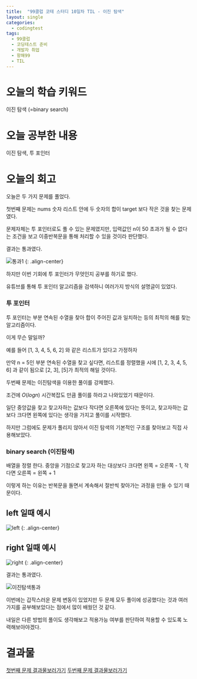 ```yaml
---
title:  "99클럽 코테 스터디 10일차 TIL - 이진 탐색"
layout: single
categories:
  - codingtest
tags:
  - 99클럽
  - 코딩테스트 준비
  - 개발자 취업
  - 항해99
  - TIL
---
```


# 오늘의 학습 키워드 
이진 탐색 (=binary search)

# 오늘 공부한 내용
이진 탐색, 투 포인터

# 오늘의 회고
오늘은 두 가지 문제를 풀었다.

첫번째 문제는 nums 숫자 리스트 안에 두 숫자의 합이 target 보다 작은 것을 찾는 문제였다.

문제자체는 투 포인터로도 풀 수 있는 문제였지만, 입력값인 n이 50 초과가 될 수 없다는 조건을 보고 이중반복문을 통해 처리할 수 있을 것이라 판단했다.

결과는 통과였다.

![통과1](https://github.com/kimhyunso/kimhyunso.github.io/assets/87798982/ed74f680-4335-4762-a2ed-b8cf246364c8)
{: .align-center}

하지만 이번 기회에 투 포인터가 무엇인지 공부를 하기로 했다.

유튜브를 통해 투 포인터 알고리즘을 검색하니 여러가지 방식의 설명글이 있었다.

### 투 포인터
투 포인터는 부분 연속된 수열을 찾아 합이 주어진 값과 일치하는 등의 최적의 해를 찾는 알고리즘이다.

이게 무슨 말일까?

예를 들어 [1, 3, 4, 5, 6, 2] 와 같은 리스트가 있다고 가정하자

만약 n = 5인 부분 연속된 수열을 찾고 싶다면, 리스트를 정렬했을 시에 [1, 2, 3, 4, 5, 6] 과 같이 됨으로 [2, 3], [5]가 최적의 해일 것이다.

두번째 문제는 이진탐색을 이용한 풀이를 강제했다.

조건에 $O(log n)$ 시간복잡도 만큼 풀이를 하라고 나와있었기 때문이다.

일단 중앙값을 찾고 찾고자하는 값보다 작다면 오른쪽에 있다는 뜻이고, 찾고자하는 값보다 크다면 왼쪽에 있다는 생각을 가지고 풀이를 시작했다.

하지만 그럼에도 문제가 풀리지 않아서 이진 탐색의 기본적인 구조를 찾아보고 직접 사용해보았다.

### binary search (이진탐색)
배열을 정렬 한다. 중앙을 기점으로 찾고자 하는 대상보다 크다면 왼쪽 = 오른쪽 - 1, 작다면 오른쪽 = 왼쪽 + 1

이렇게 하는 이유는 반복문을 돌면서 계속해서 절반씩 찾아가는 과정을 만들 수 있기 때문이다.

## left 일때 예시
![left](https://github.com/kimhyunso/sail-99_withPython/assets/87798982/e5241964-08fc-445b-b960-2b4e62a6a458)
{: .align-center}

## right 일때 예시
![right](https://github.com/kimhyunso/sail-99_withPython/assets/87798982/af96cd72-b94d-4eb6-8f13-f40c4a76f7bc)
{: .align-center}


결과는 통과였다.

![이진탐색통과](https://github.com/kimhyunso/kimhyunso.github.io/assets/87798982/d32c1d52-2772-4924-bb2d-59a7b57bfe6c)


이번에는 갑작스러운 문제 변동이 있었지만 두 문제 모두 풀이에 성공했다는 것과 여러가지를 공부해보았다는 점에서 많이 배웠던 것 같다.

내일은 다른 방법의 풀이도 생각해보고 적용가능 여부를 판단하여 적용할 수 있도록 노력해보아야겠다.

# 결과물
[첫번째 문제 결과물보러가기](https://github.com/kimhyunso/sail-99_withPython/blob/main/2824.CountPairsWhoseSumisLessthanTarget)
[두번째 문제 결과물보러가기](https://github.com/kimhyunso/sail-99_withPython/tree/main/35.SearchInsertPosition)













